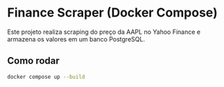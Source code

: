 # Finance Scraper (Docker Compose)

Este projeto realiza scraping do preço da AAPL no Yahoo Finance e armazena os valores em um banco PostgreSQL.

## Como rodar

```bash
docker compose up --build
